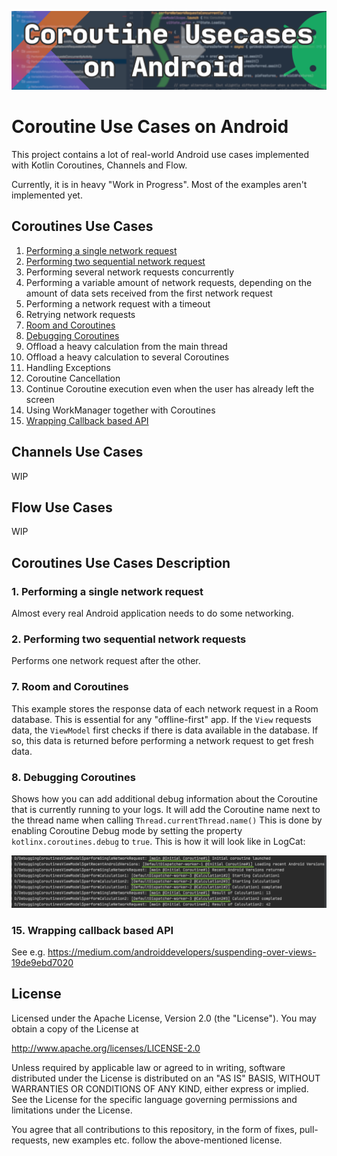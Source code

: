 ![CoroutineUsecasesOnAndroid](CoroutinesUsecasesGithubLogo.png)

# Coroutine Use Cases on Android

This project contains a lot of real-world Android use cases implemented with Kotlin Coroutines, Channels and Flow.

Currently, it is in heavy "Work in Progress". Most of the examples aren't implemented yet.

## Coroutines Use Cases
1. [Performing a single network request](#1-performing-a-single-network-request)
2. [Performing two sequential network request](#2-performing-two-sequential-network-requests)
3. Performing several network requests concurrently
4. Performing a variable amount of network requests, depending on the amount of data sets received from the first network request
5. Performing a network request with a timeout
6. Retrying network requests
7. [Room and Coroutines](#7-room-and-coroutines)
8. [Debugging Coroutines](#8-debugging-coroutines)
8. Offload a heavy calculation from the main thread
9. Offload a heavy calculation to several Coroutines
10. Handling Exceptions
11. Coroutine Cancellation
12. Continue Coroutine execution even when the user has already left the screen
13. Using WorkManager together with Coroutines
14. [Wrapping Callback based API](#15-wrapping-callback-based-api)

## Channels Use Cases
WIP

## Flow Use Cases
WIP


## Coroutines Use Cases Description

### 1. Performing a single network request

Almost every real Android application needs to do some networking.

### 2. Performing two sequential network requests

Performs one network request after the other.

### 7. Room and Coroutines

This example stores the response data of each network request in a Room database. This is essential for any "offline-first" app.
If the `View` requests data, the `ViewModel` first checks if there is data available in the database. If so, this data is returned before performing
a network request to get fresh data.

### 8. Debugging Coroutines

Shows how you can add additional debug information about the Coroutine that is currently running to your logs.
It will add the Coroutine name next to the thread name when calling `Thread.currentThread.name()`
This is done by enabling Coroutine Debug mode by setting the property `kotlinx.coroutines.debug` to `true`.
This is how it will look like in LogCat:

![DebuggingCoroutines](documentation/images/debugging_coroutines.png)

### 15. Wrapping callback based API

See e.g. https://medium.com/androiddevelopers/suspending-over-views-19de9ebd7020

## License

Licensed under the Apache License, Version 2.0 (the "License").
You may obtain a copy of the License at

   http://www.apache.org/licenses/LICENSE-2.0

Unless required by applicable law or agreed to in writing, software
distributed under the License is distributed on an "AS IS" BASIS,
WITHOUT WARRANTIES OR CONDITIONS OF ANY KIND, either express or implied.
See the License for the specific language governing permissions and
limitations under the License.

You agree that all contributions to this repository, in the form of fixes, pull-requests, new examples etc. follow the above-mentioned license.
